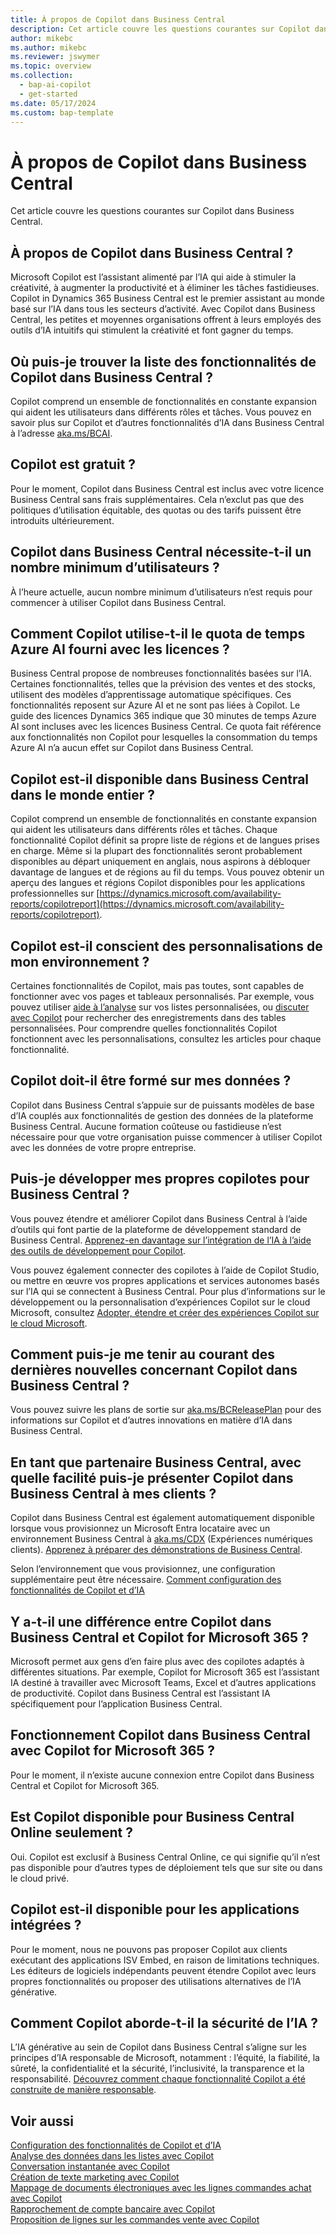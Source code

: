 ```yaml
---
title: À propos de Copilot dans Business Central
description: Cet article couvre les questions courantes sur Copilot dans Business Central.
author: mikebc
ms.author: mikebc
ms.reviewer: jswymer
ms.topic: overview
ms.collection:
  - bap-ai-copilot
  - get-started
ms.date: 05/17/2024
ms.custom: bap-template
---
```


# <a name="about-copilot-in-business-central"></a>À propos de Copilot dans Business Central

Cet article couvre les questions courantes sur Copilot dans Business Central.

## <a name="what-is-copilot-in-business-central"></a>À propos de Copilot dans Business Central ?

Microsoft Copilot est l’assistant alimenté par l’IA qui aide à stimuler la créativité, à augmenter la productivité et à éliminer les tâches fastidieuses. Copilot in Dynamics 365 Business Central est le premier assistant au monde basé sur l’IA dans tous les secteurs d’activité. Avec Copilot dans Business Central, les petites et moyennes organisations offrent à leurs employés des outils d’IA intuitifs qui stimulent la créativité et font gagner du temps.

## <a name="where-can-i-find-the-list-of-copilot-features-in-business-central"></a>Où puis-je trouver la liste des fonctionnalités de Copilot dans Business Central ?

Copilot comprend un ensemble de fonctionnalités en constante expansion qui aident les utilisateurs dans différents rôles et tâches. Vous pouvez en savoir plus sur Copilot et d’autres fonctionnalités d’IA dans Business Central à l’adresse [aka.ms/BCAI](https://aka.ms/BCAI). 

## <a name="is-copilot-free"></a>Copilot est gratuit ?

Pour le moment, Copilot dans Business Central est inclus avec votre licence Business Central sans frais supplémentaires. Cela n’exclut pas que des politiques d’utilisation équitable, des quotas ou des tarifs puissent être introduits ultérieurement.

## <a name="does-copilot-in-business-central-require-a-minimum-number-of-users"></a>Copilot dans Business Central nécessite-t-il un nombre minimum d’utilisateurs ?

À l’heure actuelle, aucun nombre minimum d’utilisateurs n’est requis pour commencer à utiliser Copilot dans Business Central.

## <a name="how-does-copilot-use-the-azure-ai-time-quota-that-comes-with-licenses"></a>Comment Copilot utilise-t-il le quota de temps Azure AI fourni avec les licences ?

Business Central propose de nombreuses fonctionnalités basées sur l’IA. Certaines fonctionnalités, telles que la prévision des ventes et des stocks, utilisent des modèles d’apprentissage automatique spécifiques. Ces fonctionnalités reposent sur Azure AI et ne sont pas liées à Copilot. Le guide des licences Dynamics 365 indique que 30 minutes de temps Azure AI sont incluses avec les licences Business Central. Ce quota fait référence aux fonctionnalités non Copilot pour lesquelles la consommation du temps Azure AI n’a aucun effet sur Copilot dans Business Central.

## <a name="is-copilot-in-business-central-available-worldwide"></a>Copilot est-il disponible dans Business Central dans le monde entier ?

Copilot comprend un ensemble de fonctionnalités en constante expansion qui aident les utilisateurs dans différents rôles et tâches. Chaque fonctionnalité Copilot définit sa propre liste de régions et de langues prises en charge. Même si la plupart des fonctionnalités seront probablement disponibles au départ uniquement en anglais, nous aspirons à débloquer davantage de langues et de régions au fil du temps. Vous pouvez obtenir un aperçu des langues et régions Copilot disponibles pour les applications professionnelles sur [https://dynamics.microsoft.com/availability-reports/copilotreport](https://dynamics.microsoft.com/availability-reports/copilotreport).

## <a name="is-copilot-aware-of-my-environment-customizations"></a>Copilot est-il conscient des personnalisations de mon environnement ?

Certaines fonctionnalités de Copilot, mais pas toutes, sont capables de fonctionner avec vos pages et tableaux personnalisés. Par exemple, vous pouvez utiliser [aide à l’analyse](analysis-assist.md) sur vos listes personnalisées, ou [discuter avec Copilot](chat-with-copilot.md) pour rechercher des enregistrements dans des tables personnalisées. Pour comprendre quelles fonctionnalités Copilot fonctionnent avec les personnalisations, consultez les articles pour chaque fonctionnalité.

## <a name="does-copilot-need-to-be-trained-on-my-data"></a>Copilot doit-il être formé sur mes données ?

Copilot dans Business Central s’appuie sur de puissants modèles de base d’IA couplés aux fonctionnalités de gestion des données de la plateforme Business Central. Aucune formation coûteuse ou fastidieuse n’est nécessaire pour que votre organisation puisse commencer à utiliser Copilot avec les données de votre propre entreprise.

## <a name="can-i-develop-my-own-copilots-for-business-central"></a>Puis-je développer mes propres copilotes pour Business Central ?

Vous pouvez étendre et améliorer Copilot dans Business Central à l’aide d’outils qui font partie de la plateforme de développement standard de Business Central. [Apprenez-en davantage sur l’intégration de l’IA à l’aide des outils de développement pour Copilot](/dynamics365/business-central/dev-itpro/developer/ai-integration-landing-page).

Vous pouvez également connecter des copilotes à l’aide de Copilot Studio, ou mettre en œuvre vos propres applications et services autonomes basés sur l’IA qui se connectent à Business Central. Pour plus d’informations sur le développement ou la personnalisation d’expériences Copilot sur le cloud Microsoft, consultez [Adopter, étendre et créer des expériences Copilot sur le cloud Microsoft](/microsoft-cloud/dev/copilot/overview).

## <a name="how-do-i-keep-up-with-the-latest-news-about-copilot-in-business-central"></a>Comment puis-je me tenir au courant des dernières nouvelles concernant Copilot dans Business Central ?

Vous pouvez suivre les plans de sortie sur [aka.ms/BCReleasePlan](https://aka.ms/BCReleasePlan) pour des informations sur Copilot et d’autres innovations en matière d’IA dans Business Central.

## <a name="as-a-business-central-partner-how-easily-can-i-demonstrate-copilot-in-business-central-to-my-customers"></a>En tant que partenaire Business Central, avec quelle facilité puis-je présenter Copilot dans Business Central à mes clients ?

Copilot dans Business Central est également automatiquement disponible lorsque vous provisionnez un Microsoft Entra locataire avec un environnement Business Central à [aka.ms/CDX](https://aka.ms/CDX) (Expériences numériques clients). [Apprenez à préparer des démonstrations de Business Central](/dynamics365/business-central/dev-itpro/administration/demo-environment).  

Selon l’environnement que vous provisionnez, une configuration supplémentaire peut être nécessaire. [Comment configuration des fonctionnalités de Copilot et d’IA](/dynamics365/business-central/enable-ai)

## <a name="is-there-a-difference-between-copilot-in-business-central-and-copilot-for-microsoft-365"></a>Y a-t-il une différence entre Copilot dans Business Central et Copilot for Microsoft 365 ?

Microsoft permet aux gens d’en faire plus avec des copilotes adaptés à différentes situations. Par exemple, Copilot for Microsoft 365 est l’assistant IA destiné à travailler avec Microsoft Teams, Excel et d’autres applications de productivité. Copilot dans Business Central est l’assistant IA spécifiquement pour l’application Business Central.

## <a name="does-copilot-in-business-central-work-with-copilot-for-microsoft-365"></a>Fonctionnement Copilot dans Business Central avec Copilot for Microsoft 365 ?

Pour le moment, il n’existe aucune connexion entre Copilot dans Business Central et Copilot for Microsoft 365.

## <a name="is-copilot-available-for-business-central-online-only"></a>Est Copilot disponible pour Business Central Online seulement ?

Oui. Copilot est exclusif à Business Central Online, ce qui signifie qu’il n’est pas disponible pour d’autres types de déploiement tels que sur site ou dans le cloud privé.

## <a name="is-copilot-available-to-embed-applications"></a>Copilot est-il disponible pour les applications intégrées ?

Pour le moment, nous ne pouvons pas proposer Copilot aux clients exécutant des applications ISV Embed, en raison de limitations techniques. Les éditeurs de logiciels indépendants peuvent étendre Copilot avec leurs propres fonctionnalités ou proposer des utilisations alternatives de l’IA générative.

## <a name="how-does-copilot-approach-ai-safety"></a>Comment Copilot aborde-t-il la sécurité de l’IA ?

L’IA générative au sein de Copilot dans Business Central s’aligne sur les principes d’IA responsable de Microsoft, notamment : l’équité, la fiabilité, la sûreté, la confidentialité et la sécurité, l’inclusivité, la transparence et la responsabilité. [Découvrez comment chaque fonctionnalité Copilot a été construite de manière responsable](responsible-ai-overview.md).

## <a name="see-also"></a>Voir aussi

[Configuration des fonctionnalités de Copilot et d’IA](enable-ai.md)  
[Analyse des données dans les listes avec Copilot](analysis-assist.md)  
[Conversation instantanée avec Copilot](chat-with-copilot.md)  
[Création de texte marketing avec Copilot](item-marketing-text.md)  
[Mappage de documents électroniques avec les lignes commandes achat avec Copilot](map-edocuments-with-copilot.md)  
[Rapprochement de compte bancaire avec Copilot](bank-reconciliation-with-copilot.md)  
[Proposition de lignes sur les commandes vente avec Copilot](sales-suggest-sales-lines-with-copilot.md)  
